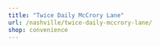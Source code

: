 ```yaml
---
title: "Twice Daily McCrory Lane"
url: /nashville/twice-daily-mccrory-lane/
shop: convenience
---
```

